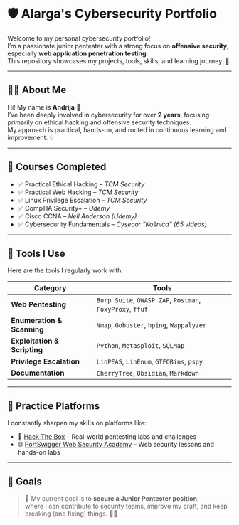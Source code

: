 
# 🛡️ Alarga's Cybersecurity Portfolio

Welcome to my personal cybersecurity portfolio!  
I’m a passionate junior pentester with a strong focus on **offensive security**, especially **web application penetration testing**.  
This repository showcases my projects, tools, skills, and learning journey. 🚀

---

## 👨‍💻 About Me

Hi! My name is **Andrija** 👋  
I’ve been deeply involved in cybersecurity for over **2 years**, focusing primarily on ethical hacking and offensive security techniques.  
My approach is practical, hands-on, and rooted in continuous learning and improvement. 💡

---

## 📜 Courses Completed

- ✅ Practical Ethical Hacking – *TCM Security*  
- ✅ Practical Web Hacking – *TCM Security*  
- ✅ Linux Privilege Escalation – *TCM Security*  
- ✅ CompTIA Security+ – *Udemy*  
- ✅ Cisco CCNA – *Neil Anderson (Udemy)*  
- ✅ Cybersecurity Fundamentals – *Cysecor "Košnica" (65 videos)*

---

## 🧰 Tools I Use

Here are the tools I regularly work with:

| Category | Tools |
|---------|-------|
| **Web Pentesting** | `Burp Suite`, `OWASP ZAP`, `Postman`, `FoxyProxy`, `ffuf` |
| **Enumeration & Scanning** | `Nmap`, `Gobuster`,  `hping`, `Wappalyzer` |
| **Exploitation & Scripting** | `Python`,  `Metasploit`, `SQLMap` |
| **Privilege Escalation** | `LinPEAS`, `LinEnum`, `GTFOBins`, `pspy` |
| **Documentation** | `CherryTree`, `Obsidian`, `Markdown` |

---

## 🧪 Practice Platforms

I constantly sharpen my skills on platforms like:

- 🧠 [Hack The Box](https://www.hackthebox.com) – Real-world pentesting labs and challenges  
- 🌐 [PortSwigger Web Security Academy](https://portswigger.net/web-security) – Web security lessons and hands-on labs  

---

## 🎯 Goals

> 📌 My current goal is to **secure a Junior Pentester position**,  
> where I can contribute to security teams, improve my craft, and keep breaking (and fixing) things. 🔐💥

